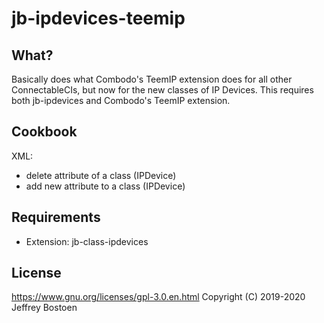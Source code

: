 # jb-ipdevices-teemip

## What?
Basically does what Combodo's TeemIP extension does for all other ConnectableCIs, but now for the new classes of IP Devices.
This requires both jb-ipdevices and Combodo's TeemIP extension.

## Cookbook

XML:
- delete attribute of a class (IPDevice)
- add new attribute to a class (IPDevice)

## Requirements
* Extension: jb-class-ipdevices

## License
https://www.gnu.org/licenses/gpl-3.0.en.html
Copyright (C) 2019-2020 Jeffrey Bostoen
